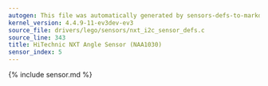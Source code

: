 ```yaml
---
autogen: This file was automatically generated by sensors-defs-to-markdown.py
kernel_version: 4.4.9-11-ev3dev-ev3
source_file: drivers/lego/sensors/nxt_i2c_sensor_defs.c
source_line: 343
title: HiTechnic NXT Angle Sensor (NAA1030)
sensor_index: 5
---
```


{% include sensor.md %}
